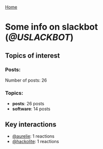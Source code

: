 [Home](https://kelu124.github.io/echommunity/)

# Some info on __slackbot__ (_@USLACKBOT_)


## Topics of interest

### Posts: 

Number of posts: 26

### Topics:

* __posts__: 26 posts
* __software__: 14 posts

## Key interactions 

* [@aurelie](./U37GZRZU6.md): 1 reactions
* [@hackolite](./U20C8CKTL.md): 1 reactions
